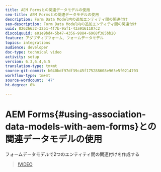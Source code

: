 ```yaml
---
title: AEM Formsとの関連データモデルの使用
seo-title: AEM Formsとの関連データモデルの使用
description: Form Data Model内の追加エンティティ間の関連付け
seo-description: Form Data Model内の追加エンティティ間の関連付け
uuid: 82626632-3251-4f7b-9af1-43a9161107c2
discoiquuid: e01e9bd4-5b47-4356-9884-6968f385bb20
feature: アダプティブフォーム、フォームデータモデル
topics: integrations
audience: developer
doc-type: technical video
activity: setup
version: 6.3,6.4,6.5
translation-type: tm+mt
source-git-commit: b040bdf97df39c45f175288608e965e5f0214703
workflow-type: tm+mt
source-wordcount: '47'
ht-degree: 0%

---
```



# AEM Forms{#using-association-data-models-with-aem-forms}との関連データモデルの使用

フォームデータモデルで2つのエンティティ間の関連付けを作成する

>[!VIDEO](https://video.tv.adobe.com/v/17737/?quality=9&learn=on)

